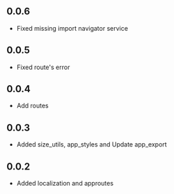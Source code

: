## 0.0.6

* Fixed missing import navigator service

## 0.0.5

* Fixed route's error 

## 0.0.4

* Add routes

## 0.0.3

* Added size_utils, app_styles and Update app_export

## 0.0.2

* Added localization and approutes